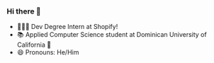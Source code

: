 ### Hi there 👋

- 👨🏻‍💻 Dev Degree Intern at Shopify! 
- 📚 Applied Computer Science student at Dominican University of California 🐧
- 😄 Pronouns: He/Him

